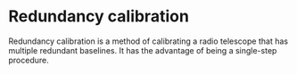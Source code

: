 # Redundancy calibration
Redundancy calibration is a method of calibrating a radio telescope that has multiple redundant baselines. It has the advantage of being a single-step procedure.


